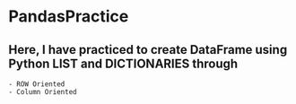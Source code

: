 # PandasPractice
## Here,  I  have practiced to create DataFrame using Python LIST and DICTIONARIES through 
    - ROW Oriented 
    - Column Oriented 
    
